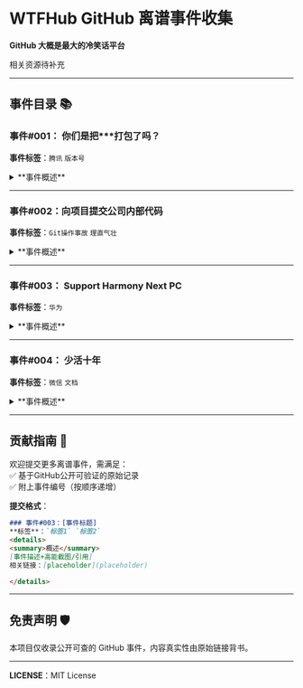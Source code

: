 # WTFHub  GitHub 离谱事件收集
**GitHub 大概是最大的冷笑话平台**

相关资源待补充

---

## 事件目录 📚

### 事件#001：  你们是把***打包了吗？
**事件标签**：`腾讯` `版本号`

<details>
<summary>**事件概述**</summary>

某开发者在issue中对`tencentcloud-sdk-nodejs`的吐槽，直指其100M+的离谱体积和反人类设计：

> "你们是把马化腾他妈的骨灰盒打包了吗？"  
> —— 当看到`node_modules`里85M的腾讯云SDK时

**魔幻操作一览**：
- 将`test/`、`examples/`、双份CHANGELOG（这玩意一个有5M？）打包进生产环境SDK
- 版本号从`4.0.1`直接飙到`4.0.1021`（这他妈是脑子想出来的？）


相关链接：[https://github.com/TencentCloud/tencentcloud-sdk-nodejs/issues/160](https://github.com/TencentCloud/tencentcloud-sdk-nodejs/issues/160)

</details>

---

### 事件#002：向项目提交公司内部代码  
**事件标签**：`Git操作事故` `理直气壮`

<details>
<summary>**事件概述**</summary>

某程序员将公司敏感数据（含logo、pem文件、版权信息等）提交至开源项目（[Dify](https://github.com/langgenius/dify/)）PR，面对维权律师函时急了：


- 通过公司邮箱群发辱骂邮件：  
  > "发你妈的律师函，傻逼！"  
  > —— 发件人署名"销售数据异常预警"

- 操作迷踪：
  1. 修改该项目 logo 等等一系列定制化内容（想做盗版？）
  2. 向该项目提交修改后内容，提了接近100个 commit？？？
  3. 企业邮箱官方认证的"职场情绪管理失败案例"

相关链接：[https://github.com/langgenius/dify/pull/16819](https://github.com/langgenius/dify/pull/16819)
![image](https://暂缺)

</details>

---

### 事件#003： Support Harmony Next PC
**事件标签**：`华为` 

<details>
<summary>**事件概述**</summary>

一位开发者向微软 Visual Studio Code 的官方仓库提交了一个 Issue，内容简单明了、言简意赅，堪称“一行程序改变世界”的典范：

  > "Support Harmony Next PC"  
  > —— issue #249326

此举好比在佛祖面前许愿要一个女朋友，直接引爆了社区，并以光速被官方拒绝。

**魔幻操作一览**：
- **用最少的字，许最大的愿**：只用四个英文单词，就向全球最大的代码编辑器提出了适配一个全新PC生态的宏伟请求。
- **社区“热情”超乎想象**：该 Issue 收获了超过 1200 个“👎”。
- **官方光速拒绝**：在社区“热烈讨论”的同时，VS Code 维护者默默地给该 Issue 贴上了 `invalid` (无效) 标签，并以 `not planned` (没计划) 的状态光速关闭，终结了这场闹剧。

PS：截止该事件发生时，华为自己的 IDE DevEco Studio 也没有支持鸿蒙 Next PC。

相关链接：[https://github.com/microsoft/vscode/issues/249326](https://github.com/microsoft/vscode/issues/249326)
![image](https://暂缺)

</details>

---

### 事件#004： 少活十年
**事件标签**：`微信` `文档`

<details>
<summary>**事件概述**</summary>

开发者 @to-explore-future 在尝试接入`wechatpay-java` SDK时，因其反人类的文档（微信老传统了），发出了“能让我少活10年”的愤怒咆哮，并喜提“血压飙升”debuff。

  > "接个微信支付 能让我少活10年 我血压一下子上来了"  
  > —— to-explore-future    opened on Feb 3

**事件内容**：
- 开发者在接入`wechatpay-java` SDK时，遇到了文档不清晰的问题。
- 缺乏简单易懂的示例代码，导致开发者在理解和使用SDK时遇到困难。
- 微信也不是第一次因为垃圾文档被骂了，为啥不改呢？

相关链接：[https://github.com/wechatpay-apiv3/wechatpay-java/issues/338](https://github.com/wechatpay-apiv3/wechatpay-java/issues/338)

</details>

---

## 贡献指南 🤝  
欢迎提交更多离谱事件，需满足：  
✅ 基于GitHub公开可验证的原始记录  
✅ 附上事件编号（按顺序递增）  

**提交格式**：  
```markdown
### 事件#003：[事件标题]
**标签**：`标签1` `标签2`  
<details>  
<summary>概述</summary>  
[事件描述+高能截图/引用]
相关链接：[placeholder](placeholder)

</details>
```

---

## 免责声明 🛡️  
本项目仅收录公开可查的 GitHub 事件，内容真实性由原始链接背书。

---

**LICENSE**：MIT License

